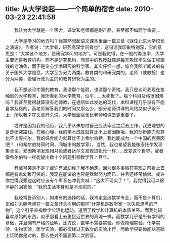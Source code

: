 title: 从大学说起——一个简单的宿舍
date: 2010-03-23 22:41:58
---

 　　我认为大学就是一个宿舍，课堂和老师都是副产品，甚至都不如同学重要。、

 　　大学是学习的地方吗？我突然想起语文课本里面一篇文章《就任北京大学校长之演说》，作者说：“大学者，研究高深学问者也”，这句话我印象特别深，它的意思是：“大学这个地方，是研究学问的地方”。可是我觉得，在一般的看法中，大学主要还是教育机构，而不是研究机构，而其中的教授就像是每天欺压学生做工程骗钱的老油条，而不是专心学术研究的科学家。其实仔细一想，综合我所听闻过的有关于国外大学信息，大学至少分为两类，教育类的和研究类的，老师（或教授）也分为两类，管理行政为主的和教育研究为主的。

 　　我不想谈论中国的教育，我没那个能耐，也没那个资格。我只是谈论我现在接触到的大学教育，我所看到的大学教育，似乎……太死板了。每个科目及格很困难吗？我甚至觉得就算没有老师教，在通信如此发达的现代，本科课程几乎没有不能自学及格的，而老师解答我们的时间又那么少，部分老师讲课的风格又似乎跟不上，所以我才在文章开头说，大学里面宿舍比老师和课堂更重要了。

 　　或许是因为我的经历，我几乎从未想过自己应该毕业之后去工作，我更理想的是走研究路线。在我心理，我的学术成就就算比不上爱因斯坦，我的创新能力就算比不上康托尔，我的综合能力就算比不上希尔伯特，我也能成为一个中国的克莱因吧？（和希尔伯特同时间，同城市的数学家）。当然，我也希望我能像康托尔发现集合论，爱因斯坦发现相对论或者达尔文发现进化论一样……改变这个世界，或者像希尔伯特一样能提出数十个问题引领数学界上百年。

 　　有点可笑是不是？或许有点幼稚？我不确定，因为很多事情在实现之前看上去都是有点幼稚可笑的，我现在能做的也只是默默努力而已，并且还经常偷懒。或许你觉得我旁边这时应该有个声音在冲我大喊：“这太不现实了！”，我觉得我可以很冷静的回答他：“我的生活本身就是不现实的。”

 　　我经常告诉别人，如果有的选择的话，我肯定会选数学专业，而不是计算机，正如刘未鹏老师在一篇文章开头引用的那样“计算机是数学家一次失败思考的产物”，这个引子直指数学公理化运动，道明了数学和计算机的本质关系。而我比较喜欢原始的东西，似乎那看上去更接近世界的真理一样，而数学几乎是所有学科的基础，并且拥有严格的证明，比方说，数学不需要实验。你做物理实验，化学实验，生物实验，医学实验，都必须经过无数次的实验才行，而数学只要你能从基础上证明你是对的，那么绝对不需要第二次验证。